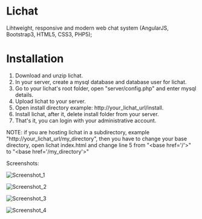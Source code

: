 # Lichat
Lihtweight, responsive and modern web chat system (AngularJS, Bootstrap3, HTML5, CSS3, PHP5);

# Installation
1. Download and unzip lichat.
2. In your server, create a mysql database and database user for lichat.
3. Go to your lichat's root folder, open "server/config.php" and enter mysql details.
4. Upload lichat to your server.
5. Open install directory example: http://your_lichat_url/install.
6. Install lichat, after it, delete install folder from your server.
7. That's it, you can login with your administrative account.

NOTE: if you are hosting lichat in a subdirectory, example "http://your_lichat_url/my_directory", then you have to change your base directory, open lichat index.html and change line 5 from "&#60;base href='/'&#62;" to "&#60;base href='/my_directory'&#62;"

Screenshots:

![Screenshot_1](http://teroute.com/jazauskas/img/liscreen2.jpg "Desktop screen")

![Screenshot_2](http://teroute.com/jazauskas/img/liscreen5.jpg "Mobile Login")

![Screenshot_3](http://teroute.com/jazauskas/img/liscreen6.jpg "Mobile Screen")

![Screenshot_4](http://teroute.com/jazauskas/img/liscreen7.jpg "Mobile Users")


